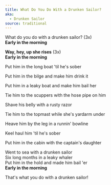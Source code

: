 ```yaml
---
title: What Do You Do With a Drunken Sailor?
aka:
  - Drunken Sailor
source: traditional
---
```


What do you do with a drunken sailor? (3x)  
**Early in the morning**

**Way, hey, up she rises** (3x)  
**Early in the morning**  

Put him in the long boat 'til he's sober  

Put him in the bilge and make him drink it  

Put him in a leaky boat and make him bail her  

Tie him to the scuppers with the hose pipe on him  

Shave his belly with a rusty razor  

Tie him to the topmast while she's yardarm under  

Heave him by the leg in a runnin' bowline  

Keel haul him 'til he's sober  

Put him in the cabin with the captain's daughter  

Went to sea with a drunken sailor  
Six long months in a leaky whaler  
Put him in the hold and made him bail 'er  
**Early in the morning**  

That's what you do with a drunken sailor!